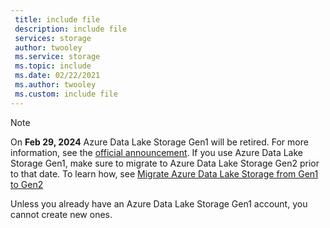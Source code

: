 ```yaml
---
 title: include file
 description: include file
 services: storage
 author: twooley
 ms.service: storage
 ms.topic: include
 ms.date: 02/22/2021
 ms.author: twooley
 ms.custom: include file
---
```


> [!NOTE]
> On **Feb 29, 2024** Azure Data Lake Storage Gen1 will be retired. For more information, see the [official announcement](https://azure.microsoft.com/updates/action-required-switch-to-azure-data-lake-storage-gen2-by-29-february-2024/). If you use Azure Data Lake Storage Gen1, make sure to migrate to Azure Data Lake Storage Gen2 prior to that date. To learn how, see [Migrate Azure Data Lake Storage from Gen1 to Gen2](../articles/storage/blobs/data-lake-storage-migrate-gen1-to-gen2.md) 
>
> Unless you already have an Azure Data Lake Storage Gen1 account, you cannot create new ones.


